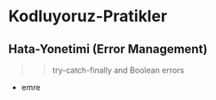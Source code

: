 # Kodluyoruz-Pratikler
## Hata-Yonetimi (Error Management)
>> try-catch-finally and Boolean errors
* emre
